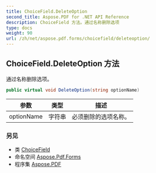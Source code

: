 ```yaml
---
title: ChoiceField.DeleteOption
second_title: Aspose.PDF for .NET API Reference
description: ChoiceField 方法。通过名称删除选项
type: docs
weight: 90
url: /zh/net/aspose.pdf.forms/choicefield/deleteoption/
---
```

## ChoiceField.DeleteOption 方法

通过名称删除选项。

```csharp
public virtual void DeleteOption(string optionName)
```

| 参数 | 类型 | 描述 |
| --- | --- | --- |
| optionName | 字符串 | 必须删除的选项名称。 |

### 另见

* 类 [ChoiceField](../)
* 命名空间 [Aspose.Pdf.Forms](../../../aspose.pdf.forms/)
* 程序集 [Aspose.PDF](../../../)